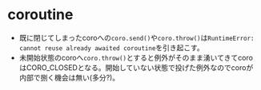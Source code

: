 # coroutine

- 既に閉じてしまったcoroへの`coro.send()`や`coro.throw()`は`RuntimeError: cannot reuse already awaited coroutine`を引き起こす。
- 未開始状態のcoroへ`coro.throw()`とすると例外がそのまま湧いてきてcoroはCORO_CLOSEDとなる。開始していない状態で投げた例外なのでcoroが内部で捌く機会は無い(多分?)。
